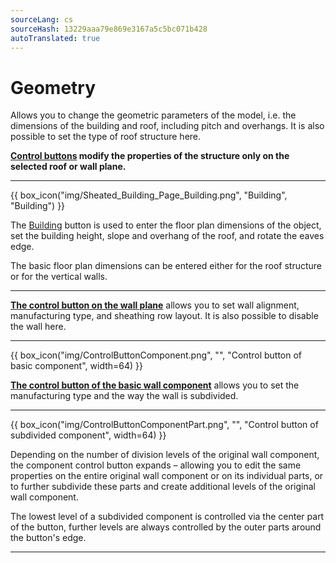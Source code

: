 ```yaml
---
sourceLang: cs
sourceHash: 13229aaa79e869e3167a5c5bc071b428
autoTranslated: true
---
```


# Geometry
<p>Allows you to change the geometric parameters of the model, i.e. the dimensions of the building and roof, including pitch and overhangs. It is also possible to set the type of roof structure here.</p>

<p><b><u>Control buttons</u> modify the properties of the structure only on the selected roof or wall plane.</b></p>

<hr class="main">

{{ box_icon("img/Sheated_Building_Page_Building.png", "Building", "Building") }}

<p>The <u>Building</u> button is used to enter the floor plan dimensions of the object, set the building height, slope and overhang of the roof, and rotate the eaves edge.</p>
<p>The basic floor plan dimensions can be entered either for the roof structure or for the vertical walls.</p>

<hr class="main">

<!--{{ box_icon("img/RoofSketchIcon64x64.png", "Roof", "Roof") }}

<p>The <u>Roof</u> button allows you to set the type of roof structure. The type of covering and dimensions of the secondary roof structure can be changed via the <u>Cladding</u> button.</p>

<hr class="main">

{{ box_icon("img/WallIcon64x64.png", "Walls", "Walls") }}

<p>The <u>Walls</u> button allows you to set wall alignment, wall manufacturing type, sheathing row layout, and plinth height.</p>
<p>These settings can be adjusted for individual walls using the relevant Control buttons.</p>

<hr class="main">

{{ box_icon("img/MainInsert64x64.png", "Add wall 2D", "Add wall 2D", fontSize=8) }}

<p>The <u>Add wall 2D</u> button allows you to add internal vertical walls to the structure and edit wall properties.</p>

<hr class="main">

{{ box_icon("img/PvgisIcon64x64.png", "Performance", "Performance") }}

<p>
Allows the assessment of the potential solar radiation performance on individual roof surfaces.
</p>

<p>
...The functionality of the <u>Performance</u> button is being prepared for a future version of the program...
</p>

<hr class="main">

{{ box_icon("img/Sheated_Building_Page_Bays.png", "Bays", "Bays") }}

<p>The <u>Bays</u> button allows you to set the number of frames of the primary supporting structure and the spacing of bays between them, while maintaining the set plan dimensions.</p>

<hr class="main">

{{ box_icon("img/DimensionLinearIcon64x64.png", "Annotation", "Annotation") }}

<p>The <u>Annotation</u> button allows you to add arbitrary floor plan dimensions to the model.</p>

<hr class="main">

{{ box_icon("img/TapeMeasureIcon64x64.png", "Measurement", "Measurement") }}

<p>The <u>Measurement</u> button allows you to check the dimensions of the model.</p>

<hr class="main">

{{ box_icon("img/ControlButton.png", "", "Control button", width=64) }}

<!--<p><b><u>The control button on the roof plane</u></b> allows you to set the type of roof structure for individual roof planes.</p>-->
<p><b><u>The control button on the wall plane</u></b> allows you to set wall alignment, manufacturing type, and sheathing row layout. It is also possible to disable the wall here.</p>

<hr class="main">

{{ box_icon("img/ControlButtonComponent.png", "", "Control button of basic component", width=64) }}

<p><b><u>The control button of the basic wall component</u></b> allows you to set the manufacturing type and the way the wall is subdivided.</p>

<hr class="main">

{{ box_icon("img/ControlButtonComponentPart.png", "", "Control button of subdivided component", width=64) }}

<p>Depending on the number of division levels of the original wall component, the component control button expands – allowing you to edit the same properties on the entire original wall component or on its individual parts, or to further subdivide these parts and create additional levels of the original wall component.</p>
<p>The lowest level of a subdivided component is controlled via the center part of the button, further levels are always controlled by the outer parts around the button's edge.</p>

<hr class="main">

<!-- product: HiStruct Building Configurator -->